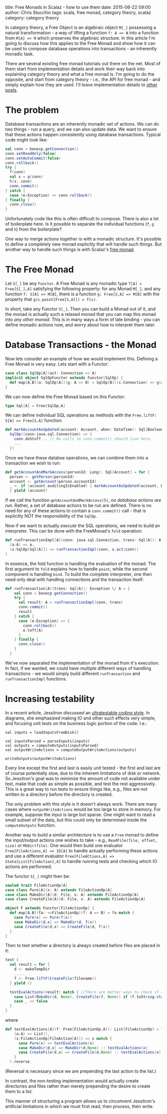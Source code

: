 title: Free Monads in Scalaz - how to use them
date: 2015-06-22 09:00
author: Chris Stucchio
tags: scala, free monad, category theory, scalaz
category: category theory

In category theory, a Free Object is an algebraic object `M[_]` possessing a natural transformation - a way of lifting a function `f: A => N` into a function from `M[A] => M` which preserves the algebraic structure. In this article I'm going to discuss how this applies to the Free Monad and show how it can be used to compose database operations into transactions - an inherently monadic task.

There are several existing free monad tutorials out there on the net. Most of them start from implementation details and work their way back into explaining category theory and what a free monad is. I'm going to do the opposite, and start from category theory - i.e., the API for free monad - and simply explain how they are used. I'll leave implementation details to [other posts](http://noelwelsh.com/programming/2015/04/13/free-monads-are-simple/).

# The problem

Database transactions are an inherently monadic set of actions. We can do two things - run a query, and we can also update data. We want to ensure that these actions happen consistently using database transactions. Typical code might look like:

```scala
val conn = bonecp.getConnection()
conn.setReadOnly(false)
conn.setAutoCommit(false)
conn.rollback()
try {
  f(conn)
  val x = g(conn)
  h(x, conn)
  conn.commit()
} catch {
  case (e:Exception) => conn.rollback()
} finally {
  conn.close()
}
```

Unfortunately code like this is often difficult to compose. There is also a lot of boilerplate here. Is it possible to separate the individual functions (`f`, `g` and `h`) from the boilerplate?

One way to merge actions together is with a monadic structure. It's possible to define a completely new monad explicitly that will handle such things. But another way to handle such things is with Scalaz's [free monad](https://github.com/scalaz/scalaz/blob/scalaz-seven/core/src/main/scala/scalaz/Free.scala).

# The Free Monad

Let `S[_]` be any `Functor`. A Free Monad is any monadic type `T[A] = Free[S[_],A]` satisfying the following property: for any Monad `M[_]`, and any function `f: S[A] => M[B]`, there is a function `g: Free[S,A] => M[B]` with the property that `g(s.point[Free[S,A]]) = f(s)`.

In short, take any Functor `S[_]`. Then you can build a Monad out of it, and the monad is actually such a relaxed monad that you can map this monad into *any other monad*. This is in many ways a form of late binding - you can define monadic actions now, and worry about how to interpret them later.

# Database Transactions - the Monad

Now lets consider an example of how we would implement this. Defining a Free Monad is very easy. Lets start with a Functor:

```scala
case class SqlOp[A](act: Connection => A)
implicit object SqlOpFunctor extends Functor[SqlOp] {
  def map[A,B](a: SqlOp[A])(g: A => B) = SqlOp[B]((c:Connection) => g(a.act(c)))
}
```

We can now define the Free Monad based on this Functor:

```scala
type Sql[A] = Free[SqlOp,A]
```

We can define individual SQL operations as methods with the `Free.liftF: S[A] => Free[S,A]` function:

```scala
def markAccountAsUpdated(account: Account, when: DateTime): Sql[Boolean] = Free.liftF(
  SqlOp((conn:java.sql.Connection) => {
    conn.doStuff... // No calls to conn.commit() should live here.
    ...
  })
```

Once we have these databse operations, we can combine them into a transaction we wish to run:

```scala
def getAccountAndMarkAccess(personId: Long): Sql[Account] = for {
  person <- getPerson(personId)
  account <- getAccount(person.accountId)
  _ <- if (account.auditingIsEnabled) { markAccountAsUpdated(account, DateTime.now()) } else { None }
  } yield (account)
```

If we call the function `getAccountAndMarkAccess(5)`, *no database actions are run*. Rather, a set of database actions to be run are defined. There is no need for any of these actions to contain a `conn.commit()` call - that is explicitly NOT the responsibility of the `SqlOp`.

Now if we want to actually *execute* the SQL operations, we need to build an interpreter. This can be done with the FreeMonad's `fold` operation:

```scala
def runTransactionImpl[A](conn: java.sql.Connection, trans: Sql[A]): A = trans.fold(
  (a:A) => a,
  (x:SqlOp[Sql[A]]) => runTransactionImpl(conn, x.act(conn))
)
```

In essence, the fold function is handling the evaluation of the monad. The first argument to `fold` explains how to handle `point`, while the second component is handling `bind`. To build the complete interpreter, one then need only deal with handling connections and the transaction itself:

```scala
def runTransaction[A](trans: Sql[A]): Exception \/ A = {
    val conn = bonecp.getConnection()
    try {
      val result: A = runTransactionImpl(conn, trans)
      conn.commit()
      result
    } catch {
      case (e:Exception) => {
        conn.rollback()
        e.left[A]
      }
    } finally {
      conn.close()
    }
  }
```

We've now separated the implementation of the monad from it's execution. In fact, if we wanted, we could have multiple different ways of handling transactions - we would simply build different `runTransaction` and `runTransactionImpl` functions.

# Increasing testability

In a recent article, Jessitron discussed an [ultratestable coding style](http://blog.jessitron.com/2015/06/ultratestable-coding-style.html). In diagrams, she emphasized making IO and other such effects very simple, and focusing unit tests on the business logic portion of the code. I.e.:

```
val inputs = loadInputsFromDisk()

val inputsParsed = parseInputs(inputs)
val outputs = computeOutputs(inputsParsed)
val outputWriteActions = computeOutputWriteActions(outputs)

writeOutputs(outputWriteActions)
```

Every line except the first and last is easily unit tested - the first and last are of course potentially slow, due to the inherent limitations of disk or network. So Jessitron's goal was to minimize the amount of code not available under test, make that code as simple as possible, and test the rest aggressively. This is a great way to run tests to ensure things like, e.g., files are not written to a directory before the directory is created.

The only problem with this style is it doesn't always work. There are many cases where `outputWriteActions` would be too large to store in memory. For example, suppose the input is large but sparse. One might want to read a small subset of the data, but this could only be determined inside the `computeOutputs` function.

Another way to build a similar architecture is to use a `Free` monad to define the input/output actions one wishes to take - e.g., `ReadFile(file, offset, size)` or `MkDir(file)`. One would then build one evaluator `Free[FileActions,A] => IO[A]` to handle actually performing these actions and use a different evaluator `Free[FileACtions,A] => State[List[FileAction],A]` to handle running tests and checking which IO actions are performed.

The functor `S[_]` might then be:

```scala
sealed trait FileActionOp[A]
case class Pure[A](x: A) extends FileActionOp[A]
case class MakeDir[A](d: File, x: A) extends FileActionOp[A]
case class CreateFile[A](d: File, x: A) extends FileActionOp[A]

object F extends Functor[FileActionOp] {
  def map[A,B](fa: =>FileActionOp)(f: A => B) = fa match {
    case Pure(x) => Pure(f(x))
    case MakeDir(d,x) => MakeDir(d, f(x))
    case CreateFile(d,x) => CreateFile(d, f(x))
  }
}
```

Then to test whether a directory is always created before files are placed in it:

```scala
test {
  val result = for {
    d <- makeTempDir
    .....
    f <- Free.liftF(CreateFile(filename))
  } yield ()

  testEvalActions(result) match { //There are better ways to check if a file is in a directory
    case List(MakeDir(d, None), CreateFile(f, None)) if (f.toString.startsWith(d)) => true
    case _ => false
  }
}
```

where

```scala
def testEvalActions[A](f: Free[FileActionOp,A]): List[FileActionOp] = f.fold(
    (a:A) => List(),
    (x:FileActionOp[FileAction[A]]) => x match {
      case Pure(x) => testEvalActions(x)
      case MakeDir(d,x) => MakeDir(d,None) :: testEvalActions(x)
      case CreateFile(d,x) => CreateFile(d,None) :: testEvalActions(x)
    }
  ).reverse
```

(Reversal is necessary since we are prepending the last action to the list.)

In contrast, the non-testing implementation would actually create directories and files rather than merely prepending the desire to create them to a list.

This manner of structuring a program allows us to circumvent Jessitron's artificial limitations in which we must first read, then process, then write.
